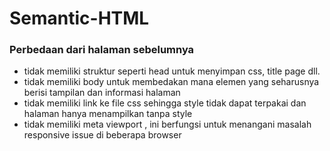 # Semantic-HTML 



### Perbedaan dari halaman sebelumnya
- tidak memiliki struktur seperti head untuk menyimpan css, title page dll.
- tidak memiliki body untuk membedakan mana elemen yang seharusnya berisi tampilan dan informasi halaman
- tidak memiliki link ke file css sehingga style tidak dapat terpakai dan halaman hanya menampilkan tanpa style
- tidak memiliki meta viewport , ini berfungsi untuk menangani masalah responsive issue di beberapa browser

